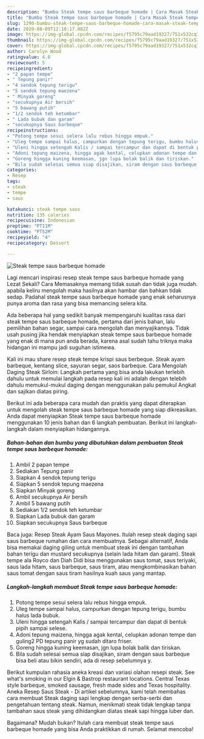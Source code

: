 ```yaml
---
description: "Bumbu Steak tempe saus barbeque homade | Cara Masak Steak tempe saus barbeque homade Yang Lezat Sekali"
title: "Bumbu Steak tempe saus barbeque homade | Cara Masak Steak tempe saus barbeque homade Yang Lezat Sekali"
slug: 1290-bumbu-steak-tempe-saus-barbeque-homade-cara-masak-steak-tempe-saus-barbeque-homade-yang-lezat-sekali
date: 2020-08-09T12:10:17.082Z
image: https://img-global.cpcdn.com/recipes/f5795c79aad19327/751x532cq70/steak-tempe-saus-barbeque-homade-foto-resep-utama.jpg
thumbnail: https://img-global.cpcdn.com/recipes/f5795c79aad19327/751x532cq70/steak-tempe-saus-barbeque-homade-foto-resep-utama.jpg
cover: https://img-global.cpcdn.com/recipes/f5795c79aad19327/751x532cq70/steak-tempe-saus-barbeque-homade-foto-resep-utama.jpg
author: Carolyn Wood
ratingvalue: 4.8
reviewcount: 5
recipeingredient:
- "2 papan tempe"
- " Tepung panir"
- "4 sendok tepung terigu"
- "5 sendok tepung maezena"
- " Minyak goreng"
- "secukupnya Air bersih"
- "5 bawang putih"
- "1/2 sendok teh ketumbar"
- " Lada bubuk dan garam"
- "secukupnya Saus barbeque"
recipeinstructions:
- "Potong tempe sesui selera lalu rebus hingga empuk."
- "Uleg tempe sampai halus, campurkan dengan tepung terigu, bumbu halus lada bubuk."
- "Uleni hingga setengah Kalis / sampai tercampur dan dapat di bentuk pipih sampai selese."
- "Adoni tepung maizena, hingga agak kental, celupkan adonan tempe dan guling2 PD tepung panir yg sudah ditaro friser."
- "Goreng hingga kuning keemasan, jgn lupa bolak balik dan tiriskan."
- "Bila sudah selesai semua siap disajikan, siram dengan saus barbeque bisa beli atau bikin sendiri, ada di resep sebelumnya y."
categories:
- Resep
tags:
- steak
- tempe
- saus

katakunci: steak tempe saus 
nutrition: 135 calories
recipecuisine: Indonesian
preptime: "PT11M"
cooktime: "PT52M"
recipeyield: "4"
recipecategory: Dessert

---
```



![Steak tempe saus barbeque homade](https://img-global.cpcdn.com/recipes/f5795c79aad19327/751x532cq70/steak-tempe-saus-barbeque-homade-foto-resep-utama.jpg)

Lagi mencari inspirasi resep steak tempe saus barbeque homade yang Lezat Sekali? Cara Memasaknya memang tidak susah dan tidak juga mudah. apabila keliru mengolah maka hasilnya akan hambar dan bahkan tidak sedap. Padahal steak tempe saus barbeque homade yang enak seharusnya punya aroma dan rasa yang bisa memancing selera kita.

Ada beberapa hal yang sedikit banyak mempengaruhi kualitas rasa dari steak tempe saus barbeque homade, pertama dari jenis bahan, lalu pemilihan bahan segar, sampai cara mengolah dan menyajikannya. Tidak usah pusing jika hendak menyiapkan steak tempe saus barbeque homade yang enak di mana pun anda berada, karena asal sudah tahu triknya maka hidangan ini mampu jadi suguhan istimewa.

Kali ini mau share resep steak tempe krispi saus berbeque. Steak ayam barbeque, kentang slice, sayuran segar, saos barbeque. Cara Mengolah Daging Steak Sirloin: Langkah pertama yang bisa anda lakukan terlebih dahulu untuk memulai langkah pada resep kali ini adalah dengan telebih dahulu memukul-mukul daging dengan menggunakan palu pemukul Angkat dan sajikan diatas piring.


Berikut ini ada beberapa cara mudah dan praktis yang dapat diterapkan untuk mengolah steak tempe saus barbeque homade yang siap dikreasikan. Anda dapat menyiapkan Steak tempe saus barbeque homade menggunakan 10 jenis bahan dan 6 langkah pembuatan. Berikut ini langkah-langkah dalam menyiapkan hidangannya.

<!--inarticleads1-->

##### Bahan-bahan dan bumbu yang dibutuhkan dalam pembuatan Steak tempe saus barbeque homade:

1. Ambil 2 papan tempe
1. Sediakan  Tepung panir
1. Siapkan 4 sendok tepung terigu
1. Siapkan 5 sendok tepung maezena
1. Siapkan  Minyak goreng
1. Ambil secukupnya Air bersih
1. Ambil 5 bawang putih
1. Sediakan 1/2 sendok teh ketumbar
1. Siapkan  Lada bubuk dan garam
1. Siapkan secukupnya Saus barbeque


Baca juga: Resep Steak Ayam Saus Mayones. Itulah resep steak daging sapi saus barbeque rumahan dan cara membuatnya. Sebagai alternatif, Anda bisa memakai daging giling untuk membuat steak ini dengan tambahan bahan terigu dan mustard secukupnya (selain lada hitam dan garam). Steak tempe ala Royco dan Diah Didi bisa menggunakan saus tomat, saus teriyaki, saus lada hitam, saus barbeque, saus tiram, atau mengkombinasikan bahan saus tomat dengan saus tiram hasilnya kuah saus yang mantap. 

<!--inarticleads2-->

##### Langkah-langkah membuat Steak tempe saus barbeque homade:

1. Potong tempe sesui selera lalu rebus hingga empuk.
1. Uleg tempe sampai halus, campurkan dengan tepung terigu, bumbu halus lada bubuk.
1. Uleni hingga setengah Kalis / sampai tercampur dan dapat di bentuk pipih sampai selese.
1. Adoni tepung maizena, hingga agak kental, celupkan adonan tempe dan guling2 PD tepung panir yg sudah ditaro friser.
1. Goreng hingga kuning keemasan, jgn lupa bolak balik dan tiriskan.
1. Bila sudah selesai semua siap disajikan, siram dengan saus barbeque bisa beli atau bikin sendiri, ada di resep sebelumnya y.


Berikut kumpulan rahasia aneka kreasi dan variasi olahan resepi steak. See what&#39;s smoking in our Elgin &amp; Bastrop restaurant locations. Central Texas style barbeque, smoked sausage, fresh made sides and Texas hospitality. Aneka Resep Saus Steak - Di artikel sebelumnya, kami telah membahas cara membuat Steak daging sapi lengkap dengan serba-serbi dan pengetahuan tentang steak. Namun, menikmati steak tidak lengkap tanpa tambahan saus steak yang dihidangkan diatas steak sapi hingga luber dan. 

Bagaimana? Mudah bukan? Itulah cara membuat steak tempe saus barbeque homade yang bisa Anda praktikkan di rumah. Selamat mencoba!
